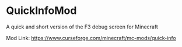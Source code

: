 # QuickInfoMod
A quick and short version of the F3 debug screen for Minecraft

Mod Link: https://www.curseforge.com/minecraft/mc-mods/quick-info
